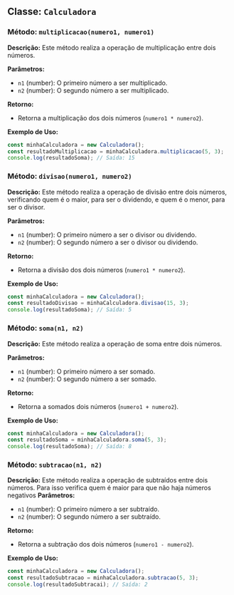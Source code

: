 ## Classe: `Calculadora`

### Método: `multiplicacao(numero1, numero1)`

**Descrição:**
Este método realiza a operação de multiplicação entre dois números.

**Parâmetros:**

- `n1` (number): O primeiro número a ser multiplicado.
- `n2` (number): O segundo número a ser multiplicado.

**Retorno:**

- Retorna a multiplicação dos dois números (`numero1 * numero2`).

**Exemplo de Uso:**

```javascript
const minhaCalculadora = new Calculadora();
const resultadoMultiplicacao = minhaCalculadora.multiplicacao(5, 3);
console.log(resultadoSoma); // Saída: 15
```

### Método: `divisao(numero1, numero2)`

**Descrição:**
Este método realiza a operação de divisão entre dois números, verificando quem é o maior, para ser o dividendo, e quem é o menor, para ser o divisor.

**Parâmetros:**

- `n1` (number): O primeiro número a ser o divisor ou dividendo.
- `n2` (number): O segundo número a ser o divisor ou dividendo.

**Retorno:**

- Retorna a divisão dos dois números (`numero1 * numero2`).

**Exemplo de Uso:**

```javascript
const minhaCalculadora = new Calculadora();
const resultadoDivisao = minhaCalculadora.divisao(15, 3);
console.log(resultadoSoma); // Saída: 5
```
### Método: `soma(n1, n2)`

**Descrição:**
Este método realiza a operação de soma entre dois números.

**Parâmetros:**

- `n1` (number): O primeiro número a ser somado.
- `n2` (number): O segundo número a ser somado.

**Retorno:**

- Retorna a somados dois números (`numero1 + numero2`).

**Exemplo de Uso:**

```javascript
const minhaCalculadora = new Calculadora();
const resultadoSoma = minhaCalculadora.soma(5, 3);
console.log(resultadoSoma); // Saída: 8
```

### Método: `subtracao(n1, n2)`

**Descrição:**
Este método realiza a operação de subtraídos entre dois números. Para isso verifica quem é maior para que não haja números negativos
**Parâmetros:**

- `n1` (number): O primeiro número a ser subtraído.
- `n2` (number): O segundo número a ser subtraído.

**Retorno:**

- Retorna a subtração dos dois números (`numero1 - numero2`).

**Exemplo de Uso:**

```javascript
const minhaCalculadora = new Calculadora();
const resultadoSubtracao = minhaCalculadora.subtracao(5, 3);
console.log(resultadoSubtracai); // Saída: 2
```

